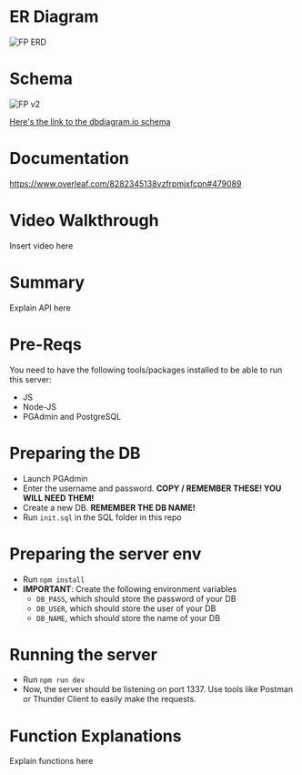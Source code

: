 # ER Diagram
![FP ERD](https://github.com/ZakaShad/COMP-3005-F23-FP/assets/72482337/54cfb111-52d1-4cd7-822f-4d441847bdee)

# Schema
![FP v2](https://github.com/ZakaShad/COMP-3005-F23-FP/assets/72482337/4fa4b041-0f11-4a10-853b-17a4649b7441)


[Here's the link to the dbdiagram.io schema](https://dbdiagram.io/d/FP-v2-656d2a9356d8064ca04cef20)

# Documentation
https://www.overleaf.com/8282345138vzfrpmjxfcpn#479089 

# Video Walkthrough
Insert video here

# Summary
Explain API here

# Pre-Reqs
You need to have the following tools/packages installed to be able to run this server:
- JS
- Node-JS
- PGAdmin and PostgreSQL

# Preparing the DB
- Launch PGAdmin
- Enter the username and password. **COPY / REMEMBER THESE! YOU WILL NEED THEM!**
- Create a new DB. **REMEMBER THE DB NAME!**
- Run `init.sql` in the SQL folder in this repo

# Preparing the server env
- Run `npm install`
- **IMPORTANT**: Create the following environment variables
    - `DB_PASS`, which should store the password of your DB
    - `DB_USER`, which should store the user of your DB
    - `DB_NAME`, which should store the name of your DB

# Running the server
- Run `npm run dev`
- Now, the server should be listening on port 1337. Use tools like Postman or Thunder Client to easily make the requests.

# Function Explanations
Explain functions here 
